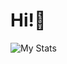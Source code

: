 # Hi!👋

![My Stats](https://readme-status-clone-7rxz.vercel.app/api?username=penne-0505?show_icons=true)

